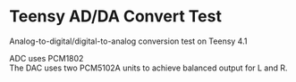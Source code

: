 # Teensy AD/DA Convert Test
Analog-to-digital/digital-to-analog conversion test on Teensy 4.1  

ADC uses PCM1802  
The DAC uses two PCM5102A units to achieve balanced output for L and R.  